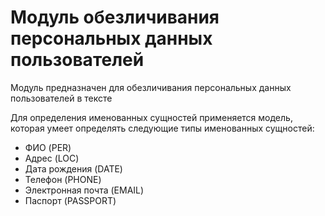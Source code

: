 # Модуль обезличивания персональных данных пользователей

Модуль предназначен для обезличивания персональных данных пользователей в тексте

Для определения именованных сущностей применяется модель, которая умеет определять следующие типы именованных сущностей: 

* ФИО (PER)
* Адрес (LOC)
* Дата рождения (DATE)
* Телефон (PHONE)
* Электронная почта (EMAIL)
* Паспорт (PASSPORT)
